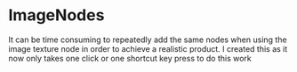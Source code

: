 # ImageNodes
It can be time consuming to repeatedly add the same nodes when using the image texture node in order to achieve a realistic product. I created this as it now only takes one click or one shortcut key press to do this work
